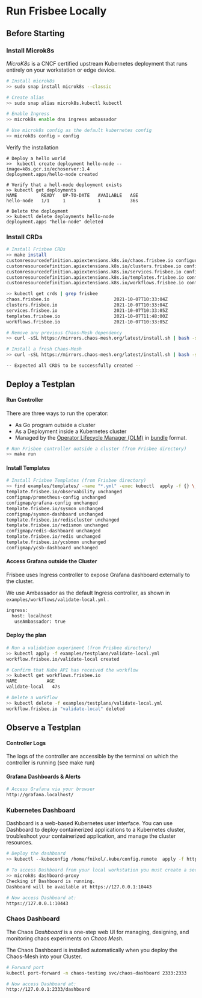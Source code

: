 # Run Frisbee Locally



## Before Starting



### Install Microk8s

*MicroK8s* is a CNCF certified upstream Kubernetes deployment that runs entirely on your workstation or edge device.

```bash
# Install microk8s
>> sudo snap install microk8s --classic

# Create alias 
>> sudo snap alias microk8s.kubectl kubectl

# Enable Ingress
>> microk8s enable dns ingress ambassador

# Use microk8s config as the default kubernetes config
>> microk8s config > config
```



Verify the installation

```
# Deploy a hello world
>>  kubectl create deployment hello-node --image=k8s.gcr.io/echoserver:1.4
deployment.apps/hello-node created

# Verify that a hell-node deployment exists
>> kubectl get deployments
NAME         READY   UP-TO-DATE   AVAILABLE   AGE
hello-node   1/1     1            1           36s

# Delete the deployment
>> kubectl delete deployments hello-node
deployment.apps "hello-node" deleted
```



### Install CRDs

```bash
# Install Frisbee CRDs
>> make install
customresourcedefinition.apiextensions.k8s.io/chaos.frisbee.io configured
customresourcedefinition.apiextensions.k8s.io/clusters.frisbee.io configured
customresourcedefinition.apiextensions.k8s.io/services.frisbee.io configured
customresourcedefinition.apiextensions.k8s.io/templates.frisbee.io configured
customresourcedefinition.apiextensions.k8s.io/workflows.frisbee.io configured

>> kubectl get crds | grep frisbee 
chaos.frisbee.io                        2021-10-07T10:33:04Z
clusters.frisbee.io                     2021-10-07T10:33:04Z
services.frisbee.io                     2021-10-07T10:33:05Z
templates.frisbee.io                    2021-10-07T11:48:00Z
workflows.frisbee.io                    2021-10-07T10:33:05Z

# Remove any previous Chaos-Mesh dependency
>> curl -sSL https://mirrors.chaos-mesh.org/latest/install.sh | bash -s -- --microk8s --template | kubectl delete -f -

# Install a fresh Chaos-Mesh 
>> curl -sSL https://mirrors.chaos-mesh.org/latest/install.sh | bash -s -- --microk8s --template | kubectl create -f -

-- Expected all CRDS to be successfully created --
```



## Deploy a Testplan



#### Run Controller

There are three ways to run the operator:

- As Go program outside a cluster
- As a Deployment inside a Kubernetes cluster
- Managed by the [Operator Lifecycle Manager (OLM)](https://sdk.operatorframework.io/docs/olm-integration/tutorial-bundle/#enabling-olm) in [bundle](https://sdk.operatorframework.io/docs/olm-integration/quickstart-bundle) format.

```bash
# Run Frisbee controller outside a cluster (from Frisbee directory)
>> make run
```



#### Install Templates

```bash
# Install Frisbee Templates (from Frisbee directory)
>> find examples/templates/ -name "*.yml" -exec kubectl  apply -f {} \;
template.frisbee.io/observability unchanged
configmap/prometheus-config unchanged
configmap/grafana-config unchanged
template.frisbee.io/sysmon unchanged
configmap/sysmon-dashboard unchanged
template.frisbee.io/rediscluster unchanged
template.frisbee.io/redismon unchanged
configmap/redis-dashboard unchanged
template.frisbee.io/redis unchanged
template.frisbee.io/ycsbmon unchanged
configmap/ycsb-dashboard unchanged
```



#### Access Grafana outside the Cluster

Frisbee uses Ingress controller to expose Grafana dashboard externally to the cluster. 

We use Ambassador as the default Ingress controller, as shown in  `examples/workflows/validate-local.yml` .

```bash
ingress:
  host: localhost
   useAmbassador: true
```



#### Deploy the plan

```bash
# Run a validation experiment (from Frisbee directory)
>> kubectl apply -f examples/testplans/validate-local.yml 
workflow.frisbee.io/validate-local created

# Confirm that Kube API has received the workflow
>> kubectl get workflows.frisbee.io
NAME           AGE
validate-local   47s

# Delete a workflow
>> kubectl delete -f examples/testplans/validate-local.yml 
workflow.frisbee.io "validate-local" deleted
```





## Observe a Testplan



#### Controller Logs

The logs of the controller are accessible by the terminal on which the controller is running (see make run)



#### Grafana Dashboards  & Alerts

```bash
# Access Grafana via your browser
http://grafana.localhost/
```



### Kubernetes Dashboard

Dashboard is a web-based Kubernetes user interface. You can use Dashboard to deploy containerized applications to a
Kubernetes cluster, troubleshoot your containerized application, and manage the cluster resources.

```bash
# Deploy the dashboard
>> kubectl --kubeconfig /home/fnikol/.kube/config.remote  apply -f https://raw.githubusercontent.com/kubernetes/dashboard/v2.3.1/aio/deploy/recommended.yaml

# To access Dashboard from your local workstation you must create a secure channel to your Kubernetes cluster
>> microk8s dashboard-proxy
Checking if Dashboard is running.
Dashboard will be available at https://127.0.0.1:10443

# Now access Dashboard at:
https://127.0.0.1:10443
```



### Chaos Dashboard

The Chaos *Dashboard* is a one-step web UI for managing, designing, and monitoring chaos experiments on *Chaos Mesh*.

The Chaos Dashboard is installed automatically when you deploy the Chaos-Mesh into your Cluster.

```bash
# Forward port
kubectl port-forward -n chaos-testing svc/chaos-dashboard 2333:2333

# Now access Dashboard at:
http://127.0.0.1:2333/dashboard
```
